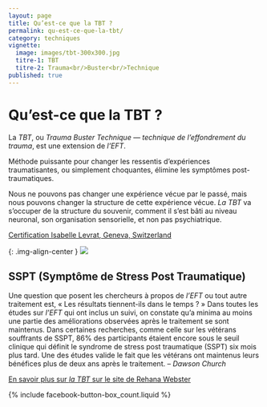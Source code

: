 ```yaml
---
layout: page
title: Qu’est-ce que la TBT ?
permalink: qu-est-ce-que-la-tbt/
category: techniques
vignette:
  image: images/tbt-300x300.jpg
  titre-1: TBT
  titre-2: Trauma<br/>Buster<br/>Technique
published: true
---
```




# Qu’est-ce que la TBT ?

La *TBT*, ou *Trauma Buster Technique* — *technique de l’effondrement du trauma*, est une extension de *l’EFT*.

Méthode puissante pour changer les ressentis d’expériences traumatisantes, ou simplement choquantes, élimine les symptômes post-traumatiques.

Nous ne pouvons pas changer une expérience vécue par le passé, mais nous pouvons changer la structure de cette expérience vécue. *La TBT* va s’occuper de la structure du souvenir, comment il s’est bâti au niveau neuronal, son organisation sensorielle, et non pas psychiatrique.

[Certification Isabelle Levrat, Geneva, Switzerland](http://traumabustertechnique.com/tbters/)

{: .img-align-center }
![](../images/rehana-webster-bandeau.jpg)



## SSPT (Symptôme de Stress Post Traumatique)

Une question que posent les chercheurs à propos de *l’EFT* ou tout autre traitement est, « Les résultats tiennent-ils dans le temps ? » Dans toutes les études sur *l’EFT* qui ont inclus un suivi, on constate qu’a minima au moins une partie des améliorations observées après le traitement se sont maintenus. Dans certaines recherches, comme celle sur les vétérans souffrants de SSPT, 86% des participants étaient encore sous le seuil clinique qui définit le syndrome de stress post traumatique (SSPT) six mois plus tard. Une des études valide le fait que les vétérans ont maintenus leurs bénéfices plus de deux ans après le traitement.
– *Dawson Church*

[En savoir plus sur *la TBT* sur le site de Rehana Webster](http://traumabustertechnique.com/tag/rehana-webster/)


{% include facebook-button-box_count.liquid %}
